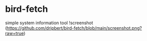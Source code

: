 # bird-fetch
simple system information tool
!screenshot (https://github.com/dripbert/bird-fetch/blob/main/screenshot.png?raw=true)
